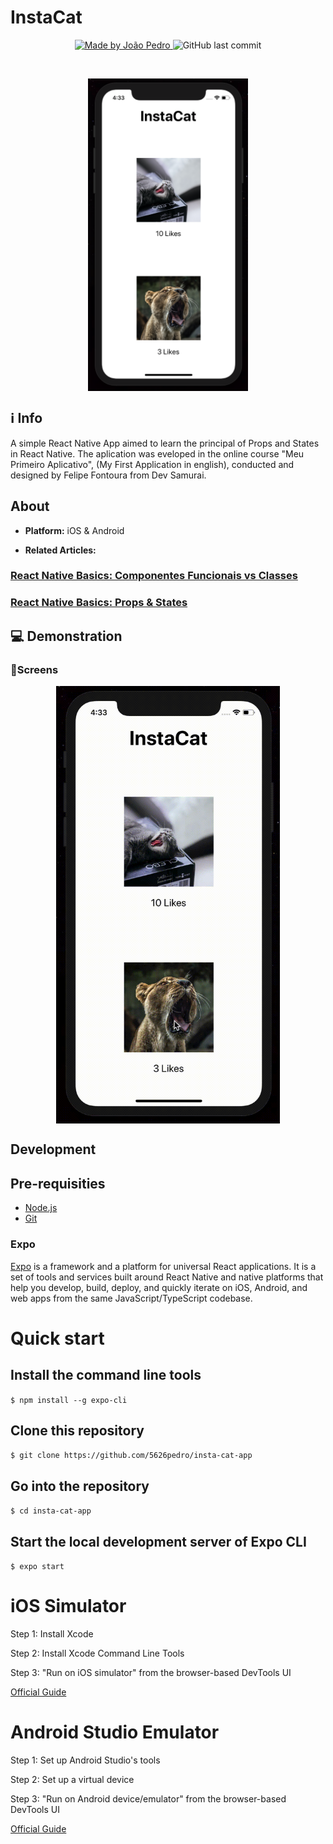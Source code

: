 # InstaCat 

<p align="center">	
<a href="https://www.linkedin.com/in/jo%C3%A3o-pedro-cordeiro-a2b97319a/">
    <img alt="Made by João Pedro" src="https://img.shields.io/badge/made%20by-JoãoPedroCordeiro-%2304D361">
 </a>
    <img alt="GitHub last commit" src="https://img.shields.io/github/last-commit/5626pedro/insta-cat-app">
 </a>
</p>
<br />

<p align="center">
    <img alt="Screen shot" title="#screen" src="./app.png" height='500' align='center'>
</>



## :information_source: Info
<p>
  A simple React Native App aimed to learn the principal of Props and States in React Native. The aplication was eveloped in the online course "Meu Primeiro Aplicativo", (My First Application in english), conducted and designed by Felipe Fontoura from Dev Samurai.
</p>

## About 
* **Platform:** iOS & Android

* **Related Articles:** 
### [React Native Basics: Componentes Funcionais vs Classes](https://devsamurai.com.br/react-native-componentes-funcionais-vs-classes/)

### [React Native Basics: Props & States](https://devsamurai.com.br/react-native-basics-props-states/)

## 💻 Demonstration
### 📱Screens

<p align='center'>
    <img alt="screen-recording" title="#page1" src="./screen-recording.gif" height="700px" align="center"/>
</p>

## Development

## Pre-requisities
- [Node.js](https://nodejs.org/en/)
- [Git](https://git-scm.com)

### Expo 
[Expo](https://expo.io) is a framework and a platform for universal React applications. It is a set of tools and services built around React Native and native platforms that help you develop, build, deploy, and quickly iterate on iOS, Android, and web apps from the same JavaScript/TypeScript codebase.

# Quick start

## Install the command line tools

` $ npm install --g expo-cli `

## Clone this repository
` $ git clone https://github.com/5626pedro/insta-cat-app `

## Go into the repository
` $ cd insta-cat-app `


## Start the local development server of Expo CLI

`$ expo start`


# iOS Simulator
Step 1: Install Xcode

Step 2: Install Xcode Command Line Tools

Step 3: "Run on iOS simulator" from the browser-based DevTools UI

[Official Guide](https://docs.expo.io/workflow/ios-simulator/)


# Android Studio Emulator

Step 1: Set up Android Studio's tools

Step 2: Set up a virtual device

Step 3: "Run on Android device/emulator" from the browser-based DevTools UI


[Official Guide](https://docs.expo.io/workflow/android-studio-emulator/)

